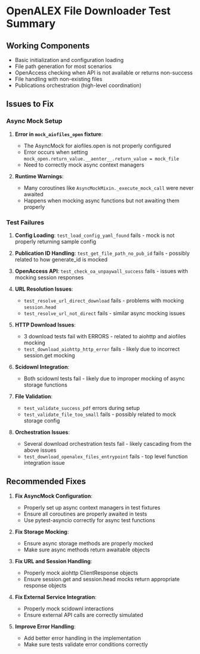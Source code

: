 # OpenALEX File Downloader Test Summary

## Working Components
- Basic initialization and configuration loading
- File path generation for most scenarios
- OpenAccess checking when API is not available or returns non-success
- File handling with non-existing files
- Publications orchestration (high-level coordination)

## Issues to Fix

### Async Mock Setup
1. **Error in `mock_aiofiles_open` fixture**:
   - The AsyncMock for aiofiles.open is not properly configured
   - Error occurs when setting `mock_open.return_value.__aenter__.return_value = mock_file`
   - Need to correctly mock async context managers

2. **Runtime Warnings**:
   - Many coroutines like `AsyncMockMixin._execute_mock_call` were never awaited
   - Happens when mocking async functions but not awaiting them properly

### Test Failures
1. **Config Loading**: `test_load_config_yaml_found` fails - mock is not properly returning sample config

2. **Publication ID Handling**: `test_get_file_path_no_pub_id` fails - possibly related to how generate_id is mocked

3. **OpenAccess API**: `test_check_oa_unpaywall_success` fails - issues with mocking session responses

4. **URL Resolution Issues**:
   - `test_resolve_url_direct_download` fails - problems with mocking `session.head`
   - `test_resolve_url_not_direct` fails - similar async mocking issues

5. **HTTP Download Issues**:
   - 3 download tests fail with ERRORS - related to aiohttp and aiofiles mocking
   - `test_download_aiohttp_http_error` fails - likely due to incorrect session.get mocking

6. **Scidownl Integration**:
   - Both scidownl tests fail - likely due to improper mocking of async storage functions

7. **File Validation**:
   - `test_validate_success_pdf` errors during setup
   - `test_validate_file_too_small` fails - possibly related to mock storage config

8. **Orchestration Issues**:
   - Several download orchestration tests fail - likely cascading from the above issues
   - `test_download_openalex_files_entrypoint` fails - top level function integration issue

## Recommended Fixes

1. **Fix AsyncMock Configuration**:
   - Properly set up async context managers in test fixtures
   - Ensure all coroutines are properly awaited in tests
   - Use pytest-asyncio correctly for async test functions

2. **Fix Storage Mocking**:
   - Ensure async storage methods are properly mocked
   - Make sure async methods return awaitable objects

3. **Fix URL and Session Handling**:
   - Properly mock aiohttp ClientResponse objects
   - Ensure session.get and session.head mocks return appropriate response objects

4. **Fix External Service Integration**:
   - Properly mock scidownl interactions
   - Ensure external API calls are correctly simulated

5. **Improve Error Handling**:
   - Add better error handling in the implementation
   - Make sure tests validate error conditions correctly
